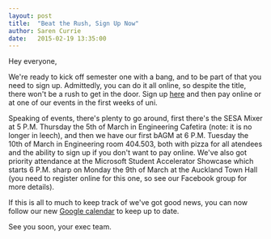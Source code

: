 ```yaml
---
layout: post
title:  "Beat the Rush, Sign Up Now"
author: Saren Currie
date:   2015-02-19 13:35:00
---
```


Hey everyone,

We're ready to kick off semester one with a bang, and to be part of that you need to sign up.
Admittedly, you can do it all online, so despite the title, there won't be a rush to get in the door.
Sign up [here](/join) and then pay online or at one of our events in the first weeks of uni.

Speaking of events, there's plenty to go around, first there's the SESA Mixer at 5 P.M. Thursday the 5th of March in Engineering Cafetira (note: it is no longer in leech), and then we have our first bAGM at 6 P.M. Tuesday the 10th of March in Engineering room 404.503, both with pizza for all atendees and the ability to sign up if you don't want to pay online.
We've also got priority attendance at the Microsoft Student Accelerator Showcase which starts 6 P.M. sharp on Monday the 9th of March at the Auckland Town Hall (you need to register online for this one, so see our Facebook group for more details).

If this is all to much to keep track of we've got good news, you can now follow our new [Google calendar](/events) to keep up to date.

See you soon, your exec team.
